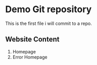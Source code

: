 # Demo Git repository

This is the first file i will commit to a repo.

## Website Content
1. Homepage
2. Error Homepage
